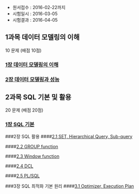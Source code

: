 * 원서접수 : 2016-02-22까지
* 시험일시 : 2016-03-05
* 시험결과 : 2016-04-05


## 1과목 데이터 모델링의 이해

10 문제 (배점 10점)

### [1장 데이터 모델링의 이해](https://github.com/DevStarSJ/Study/tree/master/Blog/Oracle/sqlp/01.01.modeling.md)

### [2장 데이터 모델링과 성능](https://github.com/DevStarSJ/Study/tree/master/Blog/Oracle/sqlp/01.02.modeling_performance.md) 

## 2과목 SQL 기본 및 활용

20 문제 (배점 20점)

### [1장 SQL 기본](https://github.com/DevStarSJ/Study/tree/master/Blog/Oracle/sqlp/02.01.sql.basic.md)

###2장 SQL 활용
####[2.1 SET, Hierarchical Query, Sub-query](https://github.com/DevStarSJ/Study/tree/master/Blog/Oracle/sqlp/02.02.sql.adv.md)

####[2.2 GROUP function](https://github.com/DevStarSJ/Study/tree/master/Blog/Oracle/sqlp/02.03.group.md)

####[2.3 Window function](https://github.com/DevStarSJ/Study/tree/master/Blog/Oracle/sqlp/02.04.window.md)

####[2.4 DCL](https://github.com/DevStarSJ/Study/tree/master/Blog/Oracle/sqlp/02.05.dcl.md)

####[2.5 PL/SQL](https://github.com/DevStarSJ/Study/tree/master/Blog/Oracle/sqlp/02.06.plsql.md)

###3장 SQL 최적화 기본 원리
####[3.1 Optimizer, Execution Plan](https://github.com/DevStarSJ/Study/tree/master/Blog/Oracle/sqlp/02.07.optimizer.md)
